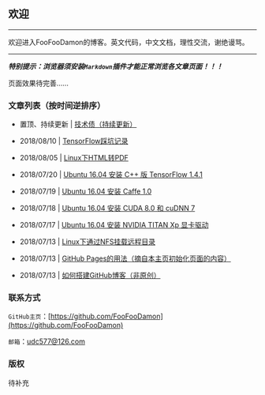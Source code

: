 <meta http-equiv="Content-Type" content="text/html; charset=utf-8">

## 欢迎

---------------------------------------------------------------------------

欢迎进入FooFooDamon的博客。英文代码，中文文档，理性交流，谢绝谩骂。

---------------------------------------------------------------------------

***特别提示：浏览器须安装`Markdown`插件才能正常浏览各文章页面！！！***

页面效果待完善……

### 文章列表（按时间逆排序）

* 置顶、持续更新 | <a href="技术债（持续更新）.md">技术债（持续更新）</a>

* 2018/08/10 | <a href="TensorFlow踩坑记录.md">TensorFlow踩坑记录</a>

* 2018/08/05 | <a href="Linux下HTML转PDF.md">Linux下HTML转PDF</a>

* 2018/07/20 | <a href="Ubuntu_16.04安装C++版TensorFlow_1.4.1.md">Ubuntu 16.04 安装 C++ 版 TensorFlow 1.4.1</a>

* 2018/07/19 | <a href="Ubuntu_16.04安装Caffe_1.0.md">Ubuntu 16.04 安装 Caffe 1.0</a>

* 2018/07/18 | <a href="Ubuntu_16.04安装CUDA_8.0和cuDNN_7.md">Ubuntu 16.04 安装 CUDA 8.0 和 cuDNN 7</a>

* 2018/07/17 | <a href="Ubuntu_16.04安装NVIDIA_TITAN_Xp显卡驱动.md">Ubuntu 16.04 安装 NVIDIA TITAN Xp 显卡驱动</a>

* 2018/07/13 | <a href="Linux下通过NFS挂载远程目录.md">Linux下通过NFS挂载远程目录</a>

* 2018/07/13 | <a href="GitHub_Pages的用法.md">GitHub Pages的用法（摘自本主页初始化页面的内容）</a>

* 2018/07/13 | <a href="如何搭建GitHub博客（非原创）.md">如何搭建GitHub博客（非原创）</a>


### 联系方式

`GitHub主页`：[https://github.com/FooFooDamon](https://github.com/FooFooDamon)

`邮箱`：<udc577@126.com>


### 版权

待补充

